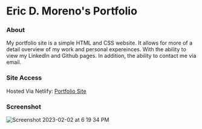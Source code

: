 # Eric D. Moreno's Portfolio

### About
My portfolio site is a simple HTML and CSS website. It allows for more of a detail overview of my work and personal expereinces. With the ability to view my LinkedIn and Github pages. In addition, the ability to contact me via email.

### Site Access
Hosted Via Netlify: 
[Portfolio Site](https://delightful-cuchufli-93a221.netlify.app/)

### Screenshot
![Screenshot 2023-02-02 at 6 19 34 PM](https://user-images.githubusercontent.com/42720283/216473292-fce4f796-7824-4203-a291-4bb43c35883c.png)

